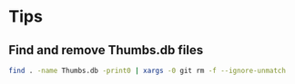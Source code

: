 # Tips

## Find and remove Thumbs.db files

```sh
find . -name Thumbs.db -print0 | xargs -0 git rm -f --ignore-unmatch
```

